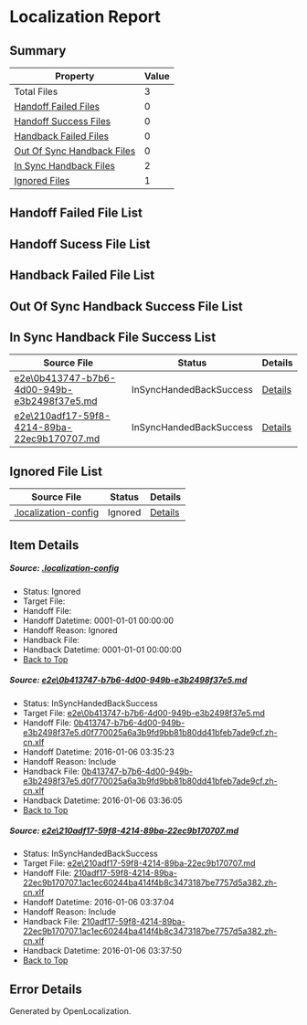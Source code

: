# <a name='report-top'></a> Localization Report

## Summary
 Property | Value 
 -------- | ----- 
 Total Files | 3
[ Handoff Failed Files ](#handoff-failed-list)| 0
[ Handoff Success Files ](#handoff-success-list)| 0
[ Handback Failed Files ](#handback-failed-list)| 0
[ Out Of Sync Handback Files ](#outofsync-handback-success-list)| 0
[ In Sync Handback Files ](#insync-handback-success-list)| 2
[ Ignored Files ](#ignored-list)| 1

## <a name='handoff-failed-list'></a> Handoff Failed File List

## <a name='handoff-success-list'></a> Handoff Sucess File List

## <a name='handback-failed-list'></a> Handback Failed File List

## <a name='outofsync-handback-success-list'></a> Out Of Sync Handback Success File List

## <a name='insync-handback-success-list'></a> In Sync Handback File Success List
 Source File | Status | Details 
 ----------- | ------ | ------- 
 [e2e\0b413747-b7b6-4d00-949b-e3b2498f37e5.md](https://github.com/OpenLocalizationTest/oltest/blob/60ebca20782d521d0142eb67e2ad12ba399ba9a2/e2e/0b413747-b7b6-4d00-949b-e3b2498f37e5.md) | InSyncHandedBackSuccess | [Details](#59567e9284ab0a0861c8e5800813e412c42a1d621)
 [e2e\210adf17-59f8-4214-89ba-22ec9b170707.md](https://github.com/OpenLocalizationTest/oltest/blob/970f3d5589ea4bffae27d3f477fc3f2b5435ab0a/e2e/210adf17-59f8-4214-89ba-22ec9b170707.md) | InSyncHandedBackSuccess | [Details](#d868a497bb87dc08b1205d58db728eff2d2421822)

## <a name='ignored-list'></a> Ignored File List
 Source File | Status | Details 
 ----------- | ------ | ------- 
 [.localization-config](https://github.com/OpenLocalizationTest/oltest/blob/970f3d5589ea4bffae27d3f477fc3f2b5435ab0a/.localization-config) | Ignored | [Details](#e4725be8631cbe979bbe0fa8b97cd75f1fd41d4d0)

## Item Details
##### <a name='e4725be8631cbe979bbe0fa8b97cd75f1fd41d4d0'></a> Source: [.localization-config](https://github.com/OpenLocalizationTest/oltest/blob/970f3d5589ea4bffae27d3f477fc3f2b5435ab0a/.localization-config)
* Status: Ignored
* Target File: 
* Handoff File: 
* Handoff Datetime: 0001-01-01 00:00:00
* Handoff Reason: Ignored
* Handback File: 
* Handback Datetime: 0001-01-01 00:00:00
* [Back to Top](#report-top)

##### <a name='59567e9284ab0a0861c8e5800813e412c42a1d621'></a> Source: [e2e\0b413747-b7b6-4d00-949b-e3b2498f37e5.md](https://github.com/OpenLocalizationTest/oltest/blob/60ebca20782d521d0142eb67e2ad12ba399ba9a2/e2e/0b413747-b7b6-4d00-949b-e3b2498f37e5.md)
* Status: InSyncHandedBackSuccess
* Target File: [e2e\0b413747-b7b6-4d00-949b-e3b2498f37e5.md](https://github.com/OpenLocalizationTestOrg/oltest.zh-cn/blob/b4d41108f8b7374a14a6a06124929143be881727/e2e/0b413747-b7b6-4d00-949b-e3b2498f37e5.md)
* Handoff File: [0b413747-b7b6-4d00-949b-e3b2498f37e5.d0f770025a6a3b9fd9bb81b80dd41bfeb7ade9cf.zh-cn.xlf](https://github.com/OpenLocalizationTestOrg/olhandoff/blob/5655929c4da2e1db3ad3ac073d9f07e4e5417900/ol-handoff/OpenLocalizationTestOrg/oltest.zh-cn/qimu/0b413747-b7b6-4d00-949b-e3b2498f37e5.d0f770025a6a3b9fd9bb81b80dd41bfeb7ade9cf.zh-cn.xlf)
* Handoff Datetime: 2016-01-06 03:35:23
* Handoff Reason: Include
* Handback File: [0b413747-b7b6-4d00-949b-e3b2498f37e5.d0f770025a6a3b9fd9bb81b80dd41bfeb7ade9cf.zh-cn.xlf](https://github.com/OpenLocalizationTestOrg/olhandback/blob/55a7cc338bf64ce4a60da5a95485700563aa9480/ol-handback/OpenLocalizationTestOrg/oltest.zh-cn/qimu/0b413747-b7b6-4d00-949b-e3b2498f37e5.d0f770025a6a3b9fd9bb81b80dd41bfeb7ade9cf.zh-cn.xlf)
* Handback Datetime: 2016-01-06 03:36:05
* [Back to Top](#report-top)

##### <a name='d868a497bb87dc08b1205d58db728eff2d2421822'></a> Source: [e2e\210adf17-59f8-4214-89ba-22ec9b170707.md](https://github.com/OpenLocalizationTest/oltest/blob/970f3d5589ea4bffae27d3f477fc3f2b5435ab0a/e2e/210adf17-59f8-4214-89ba-22ec9b170707.md)
* Status: InSyncHandedBackSuccess
* Target File: [e2e\210adf17-59f8-4214-89ba-22ec9b170707.md](https://github.com/OpenLocalizationTestOrg/oltest.zh-cn/blob/f84525ceb9cc8df89645750e8e4896b8d5e99493/e2e/210adf17-59f8-4214-89ba-22ec9b170707.md)
* Handoff File: [210adf17-59f8-4214-89ba-22ec9b170707.1ac1ec60244ba414f4b8c3473187be7757d5a382.zh-cn.xlf](https://github.com/OpenLocalizationTestOrg/olhandoff/blob/b826a6cc5c4c493d138c2a13fe41aae06739724a/ol-handoff/OpenLocalizationTestOrg/oltest.zh-cn/qimu/210adf17-59f8-4214-89ba-22ec9b170707.1ac1ec60244ba414f4b8c3473187be7757d5a382.zh-cn.xlf)
* Handoff Datetime: 2016-01-06 03:37:04
* Handoff Reason: Include
* Handback File: [210adf17-59f8-4214-89ba-22ec9b170707.1ac1ec60244ba414f4b8c3473187be7757d5a382.zh-cn.xlf](https://github.com/OpenLocalizationTestOrg/olhandback/blob/313212595cfbf5f90157a7f4fe0fc17807bc5a95/ol-handback/OpenLocalizationTestOrg/oltest.zh-cn/qimu/210adf17-59f8-4214-89ba-22ec9b170707.1ac1ec60244ba414f4b8c3473187be7757d5a382.zh-cn.xlf)
* Handback Datetime: 2016-01-06 03:37:50
* [Back to Top](#report-top)


## Error Details

Generated by OpenLocalization.
